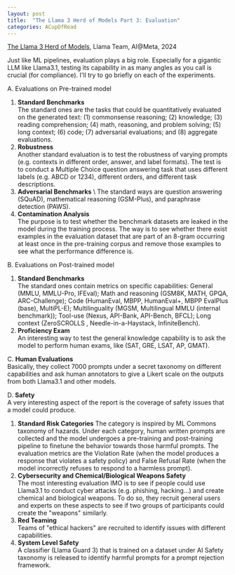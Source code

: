 ```yaml
---
layout: post
title:  "The Llama 3 Herd of Models Part 3: Evaluation"
categories: ACupOfRead
---
```



[The Llama 3 Herd of Models](https://ai.meta.com/research/publications/the-llama-3-herd-of-models/), Llama Team, AI@Meta, 2024

Just like ML pipelines, evaluation plays a big role. Especially for a gigantic LLM like Llama3.1, testing its capability in as many angles as you call is crucial (for compliance). I'll try to go briefly on each of the experiments.

A. Evaluations on Pre-trained model
1. **Standard Benchmarks** \
The standard ones are the tasks that could be quantitatively evaluated on the generated text: (1) commonsense reasoning; (2) knowledge; (3) reading comprehension; (4) math, reasoning, and problem solving; (5) long
context; (6) code; (7) adversarial evaluations; and (8) aggregate evaluations.
2. **Robustness** \
Another standard evaluation is to test the robustness of varying prompts (e.g. contexts in different order, answer, and label formats). The test is to conduct a Multiple Choice question answering task that uses different labels (e.g. ABCD or 1234), different orders, and different task descriptions.
3. **Adversarial Benchmarks** \ 
The standard ways are question answering (SQuAD), mathematical reasoning (GSM-Plus), and paraphrase detection (PAWS).
4. **Contamination Analysis** \
The purpose is to test whether the benchmark datasets are leaked in the model during the training process. The way is to see whether there exist examples in the evaluation dataset that are part of an 8-gram occurring at least once in the pre-training corpus and remove those examples to see what the performance difference is.

B. Evaluations on Post-trained model
1. **Standard Benchmarks** \
The standard ones contain metrics on specific capabilities: General (MMLU, MMLU-Pro, IFEval); Math and reasoning (GSM8K, MATH, GPQA, ARC-Challenge); Code (HumanEval, MBPP, HumanEval+, MBPP EvalPlus (base), MultiPL-E); Multilinguality (MGSM, Multilingual MMLU (internal benchmark)); Tool-use (Nexus, API-Bank, API-Bench, BFCL); Long context (ZeroSCROLLS , Needle-in-a-Haystack, InfiniteBench).
2. **Proficiency Exam** \
An interesting way to test the general knowledge capability is to ask the model to perform human exams, like (SAT, GRE, LSAT, AP, GMAT). 

C. **Human Evaluations** \
Basically, they collect 7000 prompts under a secret taxonomy on different capabilities and ask human annotators to give a Likert scale on the outputs from both Llama3.1 and other models.

D. **Safety** \
A very interesting aspect of the report is the coverage of safety issues that a model could produce.
1. **Standard Risk Categories**
The category is inspired by ML Commons taxonomy of hazards. Under each category, human written prompts are collected and the model undergoes a pre-training and post-training pipeline to finetune the behavior towards those harmful prompts. The evaluation metrics are the Violation Rate (when the model produces a response that violates a safety policy) and False Refusal Rate (when the model incorrectly refuses to respond to a harmless prompt).
2. **Cybersecurity and Chemical/Biological Weapons Safety** \
The most interesting evaluation IMO is to see if people could use Llama3.1 to conduct cyber attacks (e.g. phishing, hacking...) and create chemical and biological weapons. To do so, they recruit general users and experts on these aspects to see if two groups of participants could create the "weapons" similarly.
3. **Red Teaming** \
Teams of "ethical hackers" are recruited to identify issues with different capabilities.
4. **System Level Safety** \
A classifier (Llama Guard 3) that is trained on a dataset under AI Safety taxonomy is released to identify harmful prompts for a prompt rejection framework.